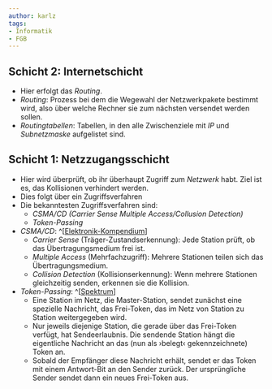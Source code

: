 ```yaml
---
author: karlz
tags:
- Informatik
- FGB
---
```


## Schicht 2: Internetschicht

- Hier erfolgt das *Routing*.
- *Routing*: Prozess bei dem die Wegewahl der Netzwerkpakete bestimmt wird, also über welche Rechner sie zum nächsten versendet werden sollen.
- *Routingtabellen*: Tabellen, in den alle Zwischenziele mit *IP* und *Subnetzmaske* aufgelistet sind.

## Schicht 1: Netzzugangsschicht

- Hier wird überprüft, ob ihr überhaupt Zugriff zum *Netzwerk* habt. Ziel ist es, das Kollisionen verhindert werden.
- Dies folgt über ein Zugriffsverfahren
- Die bekanntesten Zugriffsverfahren sind:
	- *CSMA/CD (Carrier Sense Multiple Access/Collusion Detection)*
	- *Token-Passing*
- *CSMA/CD*: ^[[Elektronik-Kompendium](https://www.elektronik-kompendium.de/sites/net/1406181.htm)]
	- *Carrier Sense* (Träger-Zustandserkennung): Jede Station prüft, ob das Übertragungsmedium frei ist.
	- *Multiple Access* (Mehrfachzugriff): Mehrere Stationen teilen sich das Übertragungsmedium.
	- *Collision Detection* (Kollisionserkennung): Wenn mehrere Stationen gleichzeitig senden, erkennen sie die Kollision.
- *Token-Passing*: ^[[Spektrum](https://www.spektrum.de/lexikon/physik/token-passing/14590)]
	- Eine Station im Netz, die Master-Station, sendet zunächst eine spezielle Nachricht, das Frei-Token, das im Netz von Station zu Station weitergegeben wird.
	- Nur jeweils diejenige Station, die gerade über das Frei-Token verfügt, hat Sendeerlaubnis. Die sendende Station hängt die eigentliche Nachricht an das (nun als ›belegt‹ gekennzeichnete) Token an.
	- Sobald der Empfänger diese Nachricht erhält, sendet er das Token mit einem Antwort-Bit an den Sender zurück. Der ursprüngliche Sender sendet dann ein neues Frei-Token aus.
